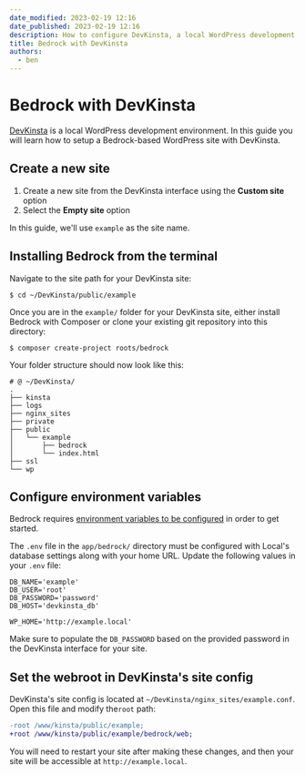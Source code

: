 ```yaml
---
date_modified: 2023-02-19 12:16
date_published: 2023-02-19 12:16
description: How to configure DevKinsta, a local WordPress development tool, for a Bedrock-based WordPress site.
title: Bedrock with DevKinsta
authors:
  - ben
---
```


# Bedrock with DevKinsta

[DevKinsta](https://kinsta.com/devkinsta/?kaid=OFDHAJIXUDIV) is a local WordPress development environment. In this guide you will learn how to setup a Bedrock-based WordPress site with DevKinsta.

## Create a new site

1. Create a new site from the DevKinsta interface using the **Custom site** option
2. Select the **Empty site** option

In this guide, we'll use `example` as the site name.

## Installing Bedrock from the terminal

Navigate to the site path for your DevKinsta site:

```shell
$ cd ~/DevKinsta/public/example
```

Once you are in the `example/` folder for your DevKinsta site, either install Bedrock with Composer or clone your existing git repository into this directory:

```shell
$ composer create-project roots/bedrock
```

Your folder structure should now look like this:

```shell
# @ ~/DevKinsta/
.
├── kinsta
├── logs
├── nginx_sites
├── private
├── public
│   └── example
│       ├── bedrock
│       └── index.html
├── ssl
└── wp
```

## Configure environment variables

Bedrock requires [environment variables to be configured](https://roots.io/bedrock/docs/installation/#getting-started) in order to get started.

The `.env` file in the `app/bedrock/` directory must be configured with Local's database settings along with your home URL. Update the following values in your `.env` file:

```plaintext
DB_NAME='example'
DB_USER='root'
DB_PASSWORD='password'
DB_HOST='devkinsta_db'

WP_HOME='http://example.local'
```

Make sure to populate the `DB_PASSWORD` based on the provided password in the DevKinsta interface for your site.

## Set the webroot in DevKinsta's site config

DevKinsta's site config is located at `~/DevKinsta/nginx_sites/example.conf`. Open this file and modify the`root` path:

```diff
-root /www/kinsta/public/example;
+root /www/kinsta/public/example/bedrock/web;
```

You will need to restart your site after making these changes, and then your site will be accessible at `http://example.local`.

